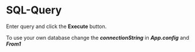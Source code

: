 # SQL-Query

Enter query and click the **Execute** button.

To use your own database change the **_connectionString_** in **_App.config_** and **_From1_**


